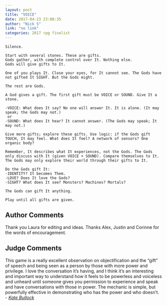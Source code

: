 ```yaml
---
layout: post
title: "VOICE"
date: 2017-04-23 23:08:35
author: "Nick S"
link: "no link"
categories: 2017 rpg finalist
---
```

```
Silence.

Start with several stones. These are gifts.
Gods gather, with complete control over It. Nothing else.
Gods will give gifts to It.

One of you plays It. Close your eyes, for It cannot see. The Gods have not gifted It SIGHT. But the Gods might. 

The rest are Gods.

A God gives a gift. The first gift must be VOICE or SOUND. Give It a stone.

-VOICE: What does It say? No one will answer It. It is alone. (It may speak; the Gods may not.)
 or
-SOUND: What does It hear? It cannot answer. (The Gods may speak; It may not.)

Give more gifts; explore these gifts. Use logic: if the Gods gift TOUCH, It may feel. What does It feel? A network of sensors? One organic body?

Remember, It describes what It experiences, not the Gods. The Gods only discuss with It (given VOICE + SOUND). Compare themselves to It. The Gods may only explore their world through their gifts to It.

Do the Gods gift It:
-IDENTITY? It becomes Them.
-LOVE? Does It love the Gods?
-SIGHT? What does It see? Monsters? Machines? Mortals?

The Gods can gift It anything.

Play until all gifts are given.

```
## Author Comments 

Thank you Laura for editing and ideas. Thanks Alex, Justin and Corinne for the words of encouragement.

## Judge Comments

This game is a really excellent observation on objectification and the “gift” of speech and being seen as a person by those with more power and privilege. I love the conversation it’s having, and I think it’s an interesting and important way to understand how it feels to be powerless and voiceless and unheard until someone gives you permission to experience and speak and have conversations with those in power. The mechanic is simple, but powerfully effective in demonstrating who has the power and who doesn’t. - [*Kate Bullock*]({{site.baseurl}}/judges)
